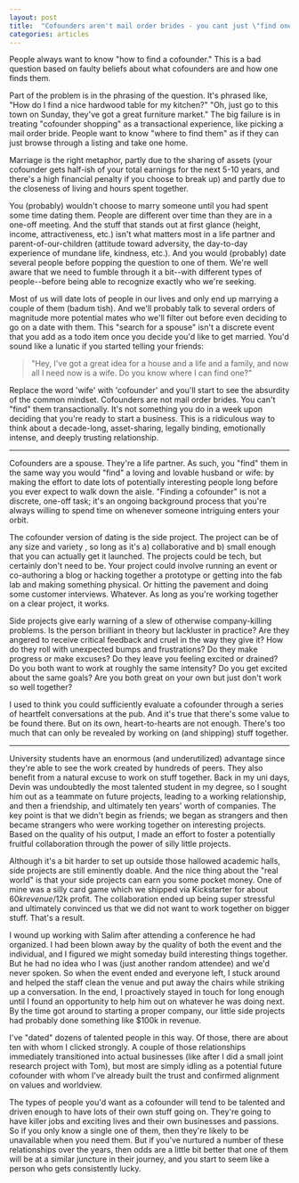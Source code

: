 ```yaml
---
layout: post
title:  "Cofounders aren't mail order brides - you cant just \"find one\" once you're ready"
categories: articles
---
```


People always want to know "how to find a cofounder." This is a bad question based on faulty beliefs about what cofounders are and how one finds them.

Part of the problem is in the phrasing of the question. It's phrased like, "How do I find a nice hardwood table for my kitchen?" "Oh, just go to this town on Sunday, they've got a great furniture market." The big failure is in treating "cofounder shopping" as a transactional experience, like picking a mail order bride. People want to know "where to find them" as if they can just browse through a listing and take one home.

Marriage is the right metaphor, partly due to the sharing of assets (your cofounder gets half-ish of your total earnings for the next 5-10 years, and there's a high financial penalty if you choose to break up) and partly due to the closeness of living and hours spent together.

You (probably) wouldn't choose to marry someone until you had spent some time dating them. People are different over time than they are in a one-off meeting. And the stuff that stands out at first glance (height, income, attractiveness, etc.) isn't what matters most in a life partner and parent-of-our-children (attitude toward adversity, the day-to-day experience of mundane life, kindness, etc.). And you would (probably) date several people before popping the question to one of them. We're well aware that we need to fumble through it a bit--with different types of people--before being able to recognize exactly who we're seeking.

Most of us will date lots of people in our lives and only end up marrying a couple of them (badum tish). And we'll probably talk to several orders of magnitude more potential mates who we'll filter out before even deciding to go on a date with them. This "search for a spouse" isn't a discrete event that you add as a todo item once you decide you'd like to get married. You'd sound like a lunatic if you started telling your friends:

> "Hey, I've got a great idea for a house and a life and a family, and now all I need now is a wife. Do you know where I can find one?"

Replace the word 'wife' with 'cofounder' and you'll start to see the absurdity of the common mindset. Cofounders are not mail order brides. You can't "find" them transactionally. It's not something you do in a week upon deciding that you're ready to start a business. This is a ridiculous way to think about a decade-long, asset-sharing, legally binding, emotionally intense, and deeply trusting relationship.

<hr />

Cofounders are a spouse. They're a life partner. As such, you "find" them in the same way you would "find" a loving and lovable husband or wife: by making the effort to date lots of potentially interesting people long before you ever expect to walk down the aisle. "Finding a cofounder" is not a discrete, one-off task; it's an ongoing background process that you're always willing to spend time on whenever someone intriguing enters your orbit.

The cofounder version of dating is the side project. The project can be of any size and variety , so long as it's a) collaborative and b) small enough that you can actually get it launched. The projects could be tech, but certainly don't need to be. Your project could involve running an event or co-authoring a blog or hacking together a prototype or getting into the fab lab and making something physical. Or hitting the pavement and doing some customer interviews. Whatever. As long as you're working together on a clear project, it works.

Side projects give early warning of a slew of otherwise company-killing problems. Is the person brilliant in theory but lackluster in practice? Are they angered to receive critical feedback and cruel in the way they give it? How do they roll with unexpected bumps and frustrations? Do they make progress or make excuses? Do they leave you feeling excited or drained? Do you both want to work at roughly the same intensity? Do you get excited about the same goals? Are you both great on your own but just don't work so well together?

I used to think you could sufficiently evaluate a cofounder through a series of heartfelt conversations at the pub. And it's true that there's some value to be found there. But on its own, heart-to-hearts are not enough. There's too much that can only be revealed by working on (and shipping) stuff together.

<hr />

University students have an enormous (and underutilized) advantage since they're able to see the work created by hundreds of peers. They also benefit from a natural excuse to work on stuff together. Back in my uni days, Devin was undoubtedly the most talented student in my degree, so I sought him out as a teammate on future projects, leading to a working relationship, and then a friendship, and ultimately ten years' worth of companies. The key point is that we didn't begin as friends; we began as strangers and then became strangers who were working together on interesting projects. Based on the quality of his output, I made an effort to foster a potentially fruitful collaboration through the power of silly little projects.

Although it's a bit harder to set up outside those hallowed academic halls, side projects are still eminently doable. And the nice thing about the "real world" is that your side projects can earn you some pocket money. One of mine was a silly card game which we shipped via Kickstarter for about $60k revenue/$12k profit. The collaboration ended up being super stressful and ultimately convinced us that we did not want to work together on bigger stuff. That's a result.

I wound up working with Salim after attending a conference he had organized. I had been blown away by the quality of both the event and the individual, and I figured we might someday build interesting things together. But he had no idea who I was (just another random attendee) and we'd never spoken. So when the event ended and everyone left, I stuck around and helped the staff clean the venue and put away the chairs while striking up a conversation. In the end, I proactively stayed in touch for long enough until I found an opportunity to help him out on whatever he was doing next. By the time got around to starting a proper company, our little side projects had probably done something like $100k in revenue.

I've "dated" dozens of talented people in this way. Of those, there are about ten with whom I clicked strongly. A couple of those relationships immediately transitioned into actual businesses (like after I did a small joint research project with Tom), but most are simply idling as a potential future cofounder with whom I've already built the trust and confirmed alignment on values and worldview.

The types of people you'd want as a cofounder will tend to be talented and driven enough to have lots of their own stuff going on. They're going to have killer jobs and exciting lives and their own businesses and passions. So if you only know a single one of them, then they're likely to be unavailable when you need them. But if you've nurtured a number of these relationships over the years, then odds are a little bit better that one of them will be at a similar juncture in their journey, and you start to seem like a person who gets consistently lucky.